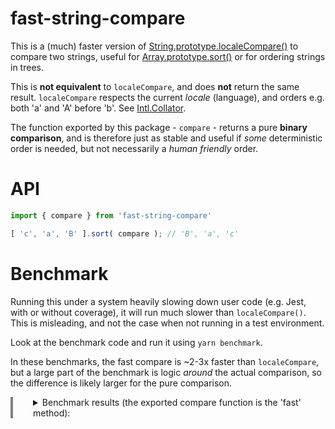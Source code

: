 # fast-string-compare

This is a (much) faster version of [String.prototype.localeCompare()][mdn-localecompare] to compare two strings, useful for [Array.prototype.sort()][mdn-sort] or for ordering strings in trees.

This is **not equivalent** to `localeCompare`, and does **not** return the same result. `localeCompare` respects the current *locale* (language), and orders e.g. both 'a' and 'A' before 'b'. See [Intl.Collator][mdn-collator].

The function exported by this package - `compare` - returns a pure **binary comparison**, and is therefore just as stable and useful if *some* deterministic order is needed, but not necessarily a *human friendly* order.


# API

```ts
import { compare } from 'fast-string-compare'

[ 'c', 'a', 'B' ].sort( compare ); // 'B', 'a', 'c'
```


# Benchmark

Running this under a system heavily slowing down user code (e.g. Jest, with or without coverage), it will run much slower than `localeCompare()`. This is misleading, and not the case when not running in a test environment.

Look at the benchmark code and run it using `yarn benchmark`.

In these benchmarks, the fast compare is ~2-3x faster than `localeCompare`, but a large part of the benchmark is logic *around* the actual comparison, so the difference is likely larger for the pure comparison.

<details style="padding-left: 32px; border-left: 4px solid gray;">
<summary>Benchmark results (the exported compare function is the 'fast' method):</summary>
<p>

```
❯ yarn -s benchmark
Benchmarking raw comparison algorithms...

Running test of: raw compare
fast           x 12,190,097 ops/sec ±0.50% (91 runs sampled)
fast double    x 11,263,299 ops/sec ±0.44% (91 runs sampled)
fast and slice x 7,343,412 ops/sec ±0.62% (91 runs sampled)
fast codepoint x 11,552,827 ops/sec ±0.67% (87 runs sampled)
Intl.Collator  x 6,341,841 ops/sec ±1.12% (86 runs sampled)
localeCompare  x 5,599,850 ops/sec ±1.01% (90 runs sampled)

Benchmarking comparison algorithms for sort...

Running test of: english words
fast           x 2.15 ops/sec ±3.61% (10 runs sampled)
fast double    x 2.04 ops/sec ±5.87% (10 runs sampled)
fast and slice x 1.36 ops/sec ±2.53% (8 runs sampled)
fast codepoint x 1.74 ops/sec ±2.18% (9 runs sampled)
Intl.Collator  x 0.87 ops/sec ±0.82% (7 runs sampled)
localeCompare  x 0.78 ops/sec ±4.24% (6 runs sampled)

Running test of: english words reversed
fast           x 2.12 ops/sec ±5.38% (10 runs sampled)
fast double    x 2.11 ops/sec ±1.76% (10 runs sampled)
fast and slice x 1.39 ops/sec ±3.90% (8 runs sampled)
fast codepoint x 1.79 ops/sec ±1.79% (9 runs sampled)
Intl.Collator  x 0.89 ops/sec ±0.28% (7 runs sampled)
localeCompare  x 0.79 ops/sec ±3.82% (7 runs sampled)

Running test of: english words randomized
fast           x 2.12 ops/sec ±7.95% (10 runs sampled)
fast double    x 2.13 ops/sec ±1.59% (10 runs sampled)
fast and slice x 1.42 ops/sec ±0.55% (8 runs sampled)
fast codepoint x 1.81 ops/sec ±0.53% (9 runs sampled)
Intl.Collator  x 0.88 ops/sec ±3.13% (7 runs sampled)
localeCompare  x 0.80 ops/sec ±2.20% (7 runs sampled)

Running test of: data type words
fast           x 10,857 ops/sec ±0.74% (92 runs sampled)
fast double    x 9,770 ops/sec ±0.76% (93 runs sampled)
fast and slice x 6,135 ops/sec ±0.44% (94 runs sampled)
fast codepoint x 8,212 ops/sec ±0.89% (93 runs sampled)
Intl.Collator  x 3,778 ops/sec ±0.47% (94 runs sampled)
localeCompare  x 3,434 ops/sec ±0.87% (92 runs sampled)

Running test of: data type words reversed
fast           x 10,731 ops/sec ±1.09% (94 runs sampled)
fast double    x 9,643 ops/sec ±0.72% (92 runs sampled)
fast and slice x 6,109 ops/sec ±0.46% (92 runs sampled)
fast codepoint x 8,158 ops/sec ±1.34% (93 runs sampled)
Intl.Collator  x 3,800 ops/sec ±0.47% (93 runs sampled)
localeCompare  x 3,438 ops/sec ±0.41% (92 runs sampled)

Running test of: data type words randomized
fast           x 10,776 ops/sec ±1.26% (92 runs sampled)
fast double    x 9,789 ops/sec ±0.38% (93 runs sampled)
fast and slice x 6,177 ops/sec ±0.32% (96 runs sampled)
fast codepoint x 8,202 ops/sec ±1.04% (93 runs sampled)
Intl.Collator  x 3,786 ops/sec ±0.39% (93 runs sampled)
localeCompare  x 3,431 ops/sec ±0.50% (94 runs sampled)

Benchmarking comparison algorithms for trees...

Running test of: english words
fast           x 0.40 ops/sec ±2.35% (5 runs sampled)
fast double    x 0.36 ops/sec ±1.33% (5 runs sampled)
fast and slice x 0.28 ops/sec ±1.56% (5 runs sampled)
fast codepoint x 0.32 ops/sec ±2.45% (5 runs sampled)
Intl.Collator  x 0.24 ops/sec ±4.09% (5 runs sampled)
localeCompare  x 0.22 ops/sec ±0.87% (5 runs sampled)

Running test of: english words reversed
fast           x 0.38 ops/sec ±1.87% (5 runs sampled)
fast double    x 0.36 ops/sec ±2.17% (5 runs sampled)
fast and slice x 0.28 ops/sec ±5.81% (5 runs sampled)
fast codepoint x 0.32 ops/sec ±1.70% (5 runs sampled)
Intl.Collator  x 0.24 ops/sec ±0.98% (5 runs sampled)
localeCompare  x 0.22 ops/sec ±0.86% (5 runs sampled)

Running test of: english words randomized
fast           x 0.38 ops/sec ±1.03% (5 runs sampled)
fast double    x 0.36 ops/sec ±1.42% (5 runs sampled)
fast and slice x 0.28 ops/sec ±1.35% (5 runs sampled)
fast codepoint x 0.33 ops/sec ±4.34% (5 runs sampled)
Intl.Collator  x 0.24 ops/sec ±0.79% (5 runs sampled)
localeCompare  x 0.22 ops/sec ±1.07% (5 runs sampled)

Running test of: data type words
fast           x 2,688 ops/sec ±0.69% (91 runs sampled)
fast double    x 2,386 ops/sec ±0.77% (95 runs sampled)
fast and slice x 1,653 ops/sec ±0.44% (95 runs sampled)
fast codepoint x 1,898 ops/sec ±0.52% (93 runs sampled)
Intl.Collator  x 1,259 ops/sec ±0.38% (93 runs sampled)
localeCompare  x 1,143 ops/sec ±0.48% (94 runs sampled)

Running test of: data type words reversed
fast           x 2,728 ops/sec ±0.84% (92 runs sampled)
fast double    x 2,389 ops/sec ±0.45% (94 runs sampled)
fast and slice x 1,654 ops/sec ±0.38% (94 runs sampled)
fast codepoint x 1,913 ops/sec ±0.34% (95 runs sampled)
Intl.Collator  x 1,272 ops/sec ±0.39% (94 runs sampled)
localeCompare  x 1,143 ops/sec ±0.54% (93 runs sampled)

Running test of: data type words randomized
fast           x 2,723 ops/sec ±0.73% (94 runs sampled)
fast double    x 2,399 ops/sec ±0.39% (95 runs sampled)
fast and slice x 1,639 ops/sec ±0.56% (93 runs sampled)
fast codepoint x 1,919 ops/sec ±0.44% (93 runs sampled)
Intl.Collator  x 1,272 ops/sec ±0.38% (93 runs sampled)
localeCompare  x 1,140 ops/sec ±0.89% (91 runs sampled)
```

</p>
</details>


[mdn-localecompare]: https://developer.mozilla.org/en-US/docs/Web/JavaScript/Reference/Global_Objects/String/localeCompare
[mdn-sort]: https://developer.mozilla.org/en-US/docs/Web/JavaScript/Reference/Global_Objects/Array/sort
[mdn-collator]: https://developer.mozilla.org/en-US/docs/Web/JavaScript/Reference/Global_Objects/Intl/Collator/Collator
